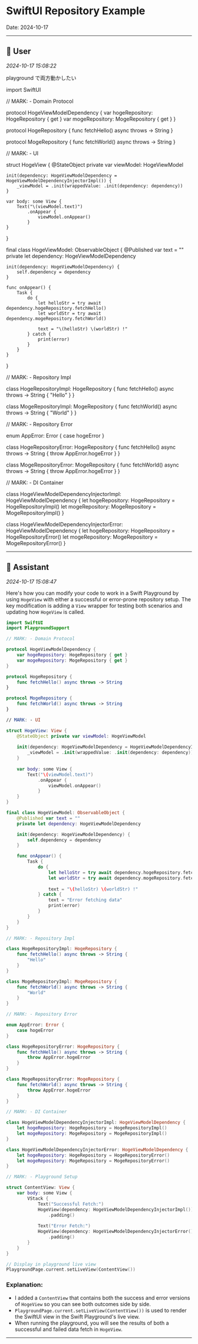 # SwiftUI Repository Example

Date: 2024-10-17

---

## 👤 User
*2024-10-17 15:08:22*

playground で両方動かしたい

import SwiftUI

// MARK: - Domain Protocol

protocol HogeViewModelDependency {
    var hogeRepository: HogeRepository { get }
    var mogeRepository: MogeRepository { get }
}

protocol HogeRepository {
    func fetchHello() async throws -&gt; String
}

protocol MogeRepository {
    func fetchWorld() async throws -&gt; String
}

// MARK: - UI

struct HogeView {
    @StateObject private var viewModel: HogeViewModel
    
    init(dependency: HogeViewModelDependency = HogeViewModelDependencyInjectorImpl()) {
        _viewModel = .init(wrappedValue: .init(dependency: dependency))
    }
    
    var body: some View {
        Text("\(viewModel.text)")
            .onAppear {
                viewModel.onAppear()
            }
    }
}

final class HogeViewModel: ObservableObject {
    @Published var text = ""
    private let dependency: HogeViewModelDependency

    init(dependency: HogeViewModelDependency) {
        self.dependency = dependency
    }

    func onAppear() {
        Task {
            do {
                let helloStr = try await dependency.hogeRepository.fetchHello()
                let worldStr = try await dependency.mogeRepository.fetchWorld()
                
                text = "\(helloStr) \(worldStr) !"
            } catch {
                print(error)
            }
        }
    }
}

// MARK: - Repository Impl

class HogeRepositoryImpl: HogeRepository {
    func fetchHello() async throws -&gt; String {
        "Hello"
    }
}

class MogeRepositoryImpl: MogeRepository {
    func fetchWorld() async throws -&gt; String {
        "World"
    }
}

// MARK: - Repository Error

enum AppError: Error {
    case hogeError
}

class HogeRepositoryError: HogeRepository {
    func fetchHello() async throws -&gt; String {
        throw AppError.hogeError
    }
}

class MogeRepositoryError: MogeRepository {
    func fetchWorld() async throws -&gt; String {
        throw AppError.hogeError
    }
}

// MARK: - DI Container

class HogeViewModelDependencyInjectorImpl: HogeViewModelDependency {
    let hogeRepository: HogeRepository = HogeRepositoryImpl()
    let mogeRepository: MogeRepository = MogeRepositoryImpl()
}

class HogeViewModelDependencyInjectorError: HogeViewModelDependency {
    let hogeRepository: HogeRepository = HogeRepositoryError()
    let mogeRepository: MogeRepository = MogeRepositoryError()
}

---

## 🤖 Assistant
*2024-10-17 15:08:47*

Here's how you can modify your code to work in a Swift Playground by using `HogeView` with either a successful or error-prone repository setup. The key modification is adding a `View` wrapper for testing both scenarios and updating how `HogeView` is called.

```swift
import SwiftUI
import PlaygroundSupport

// MARK: - Domain Protocol

protocol HogeViewModelDependency {
    var hogeRepository: HogeRepository { get }
    var mogeRepository: MogeRepository { get }
}

protocol HogeRepository {
    func fetchHello() async throws -> String
}

protocol MogeRepository {
    func fetchWorld() async throws -> String
}

// MARK: - UI

struct HogeView: View {
    @StateObject private var viewModel: HogeViewModel
    
    init(dependency: HogeViewModelDependency = HogeViewModelDependencyInjectorImpl()) {
        _viewModel = .init(wrappedValue: .init(dependency: dependency))
    }
    
    var body: some View {
        Text("\(viewModel.text)")
            .onAppear {
                viewModel.onAppear()
            }
    }
}

final class HogeViewModel: ObservableObject {
    @Published var text = ""
    private let dependency: HogeViewModelDependency

    init(dependency: HogeViewModelDependency) {
        self.dependency = dependency
    }

    func onAppear() {
        Task {
            do {
                let helloStr = try await dependency.hogeRepository.fetchHello()
                let worldStr = try await dependency.mogeRepository.fetchWorld()
                
                text = "\(helloStr) \(worldStr) !"
            } catch {
                text = "Error fetching data"
                print(error)
            }
        }
    }
}

// MARK: - Repository Impl

class HogeRepositoryImpl: HogeRepository {
    func fetchHello() async throws -> String {
        "Hello"
    }
}

class MogeRepositoryImpl: MogeRepository {
    func fetchWorld() async throws -> String {
        "World"
    }
}

// MARK: - Repository Error

enum AppError: Error {
    case hogeError
}

class HogeRepositoryError: HogeRepository {
    func fetchHello() async throws -> String {
        throw AppError.hogeError
    }
}

class MogeRepositoryError: MogeRepository {
    func fetchWorld() async throws -> String {
        throw AppError.hogeError
    }
}

// MARK: - DI Container

class HogeViewModelDependencyInjectorImpl: HogeViewModelDependency {
    let hogeRepository: HogeRepository = HogeRepositoryImpl()
    let mogeRepository: MogeRepository = MogeRepositoryImpl()
}

class HogeViewModelDependencyInjectorError: HogeViewModelDependency {
    let hogeRepository: HogeRepository = HogeRepositoryError()
    let mogeRepository: MogeRepository = MogeRepositoryError()
}

// MARK: - Playground Setup

struct ContentView: View {
    var body: some View {
        VStack {
            Text("Successful Fetch:")
            HogeView(dependency: HogeViewModelDependencyInjectorImpl())
                .padding()
            
            Text("Error Fetch:")
            HogeView(dependency: HogeViewModelDependencyInjectorError())
                .padding()
        }
    }
}

// Display in playground live view
PlaygroundPage.current.setLiveView(ContentView())
```

### Explanation:
- I added a `ContentView` that contains both the success and error versions of `HogeView` so you can see both outcomes side by side.
- `PlaygroundPage.current.setLiveView(ContentView())` is used to render the SwiftUI view in the Swift Playground's live view.
- When running the playground, you will see the results of both a successful and failed data fetch in `HogeView`.

---
